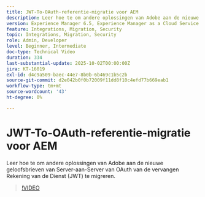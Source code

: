 ```yaml
---
title: JWT-To-OAuth-referentie-migratie voor AEM
description: Leer hoe te om andere oplossingen van Adobe aan de nieuwe geloofsbrieven van Server-aan-Server te migreren OAuth.
version: Experience Manager 6.5, Experience Manager as a Cloud Service
feature: Integrations, Migration, Security
topic: Integrations, Migration, Security
role: Admin, Developer
level: Beginner, Intermediate
doc-type: Technical Video
duration: 334
last-substantial-update: 2025-10-02T00:00:00Z
jira: KT-16019
exl-id: d4c9a509-baec-44e7-8b0b-6b469c1b5c2b
source-git-commit: d2e042b0f0b72009f11dd8f10c4efd77b669eab1
workflow-type: tm+mt
source-wordcount: '43'
ht-degree: 0%

---
```


# JWT-To-OAuth-referentie-migratie voor AEM

Leer hoe te om andere oplossingen van Adobe aan de nieuwe geloofsbrieven van Server-aan-Server van OAuth van de vervangen Rekening van de Dienst (JWT) te migreren.

>[!VIDEO](https://video.tv.adobe.com/v/3432960/?learn=on)
